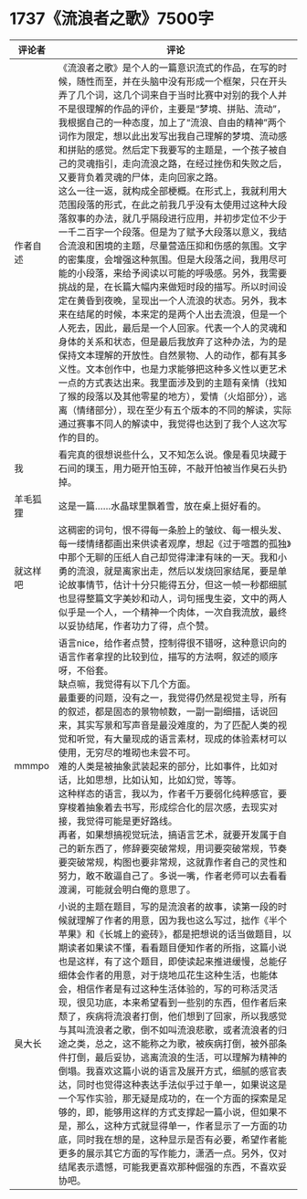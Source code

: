 # 1737《流浪者之歌》7500字

评论者 | 评论 |
|---|---|
作者自述|《流浪者之歌》是个人的一篇意识流式的作品，在写的时候，随性而至，并在头脑中没有形成一个框架，只在开头弄了几个词，这几个词来自于当时比赛中对别的我个人并不是很理解的作品的评价，主要是“梦境、拼贴、流动”，我根据自己的一种态度，加上了“流浪、自由的精神”两个词作为限定，想以此出发写出我自己理解的梦境、流动感和拼贴的感觉。然后定下我要写的主题是，一个孩子被自己的灵魂指引，走向流浪之路，在经过挫伤和失败之后，又要背负着灵魂的尸体，走向回家之路。<br/>这么一往一返，就构成全部梗概。在形式上，我就利用大范围段落的形式，在此之前我几乎没有太使用过这种大段落叙事的办法，就几乎隔段进行应用，并初步定位不少于一千二百字一个段落。但是为了赋予大段落以意义，我结合流浪和困境的主题，尽量营造压抑和伤感的氛围。文字的密集度，会增强这种氛围。但是大段落之间，我用尽可能的小段落，来给予阅读以可能的呼吸感。另外，我需要挑战的是，在长篇大幅内来做短时段的描写。所以时间设定在黄昏到夜晚，呈现出一个人流浪的状态。另外，我本来在结尾的时候，本来定的是两个人出去流浪，但是一个人死去，因此，最后是一个人回家。代表一个人的灵魂和身体的关系和状态，但是最后我放弃了这种办法，为的是保持文本理解的开放性。自然景物、人的动作，都有其多义性。文本创作中，也是力求能够把这种多义性以更艺术一点的方式表达出来。我里面涉及到的主题有亲情（找知了猴的段落以及其他零星的地方），爱情（火焰部分），逃离（情绪部分），现在至少有五个版本的不同的解读，实际通过赛事不同人的解读中，我觉得也达到了我个人这次写作的目的。
我|看完真的很想说些什么，又不知怎么说。像是看见块藏于石间的璞玉，用力砸开怕玉碎，不敲开怕被当作臭石头扔掉。
羊毛狐狸|这是一篇……水晶球里飘着雪，放在桌上挺好看的。
就这样吧|这稠密的词句，恨不得每一条脸上的皱纹、每一根头发、每一缕情绪都画出来供读者观摩，想起《过于喧嚣的孤独》中那个无聊的压纸人自己却觉得津津有味的一天。我和小勇的流浪，就是离家出走，然后以发烧回家结尾，要是单论故事情节，估计十分只能得五分，但这一帧一秒都细腻也显得整篇文字美妙和动人，词句摇曳生姿，文中的两人似乎是一个人，一个精神一个肉体，一次自我流放，最终以妥协结尾，作者功力了得，点个赞。
mmmpo|语言nice，给作者点赞，控制得很不错呀，这种意识向的语言作者拿捏的比较到位，描写的方法啊，叙述的顺序呀，不俗套。<br/>缺点嘛，我觉得有以下几个方面。<br/>最重要的问题，没有之一，我觉得仍然是视觉主导，所有的叙述，都是固态的景物帧数，一副一副细描，话说回来，其实写景和写声音是最没难度的，为了匹配人类的视觉和听觉，有大量现成的语言素材，现成的体验素材可以使用，无穷尽的堆砌也未尝不可。<br/>难的人类是被抽象武装起来的部分，比如事件，比如对话，比如思想，比如认知，比如幻觉，等等。<br/>这种样态的语言，我以为，作者千万要弱化纯粹感官，要穿梭着抽象着去书写，形成综合化的层次感，去现实对接，我觉得可能是更好路线。<br/>再者，如果想搞视觉玩法，搞语言艺术，就要开发属于自己的新东西了，修辞要突破常规，用词要突破常规，节奏要突破常规，构图也要非常规，这就靠作者自己的灵性和努力，敢不敢逼自己了。多说一嘴，作者老师可以去看看渡澜，可能就会明白俺的意思了。
臭大长|小说的主题在题目，写的是流浪者的故事，读第一段的时候就理解了作者的用意，因为我也这么写过，拙作《半个苹果》和《长城上的瓷砖》，都是把想说的话当做题目，以期读者如果读不懂，看看题目便知作者的所指，这篇小说也是这样，有了这个题目，即使读起来推进缓慢，总能仔细体会作者的用意，对于烧地瓜花生这种生活，也能体会，相信作者是有过这种生活体验的，写的可称活灵活现，很见功底，本来希望看到一些别的东西，但作者后来颓了，疾病将流浪者打倒，他们想到了回家，所以我感觉与其叫流浪者之歌，倒不如叫流浪悲歌，或者流浪者的归途之类，总之，这不能称之为歌，被疾病打倒，被外部条件打倒，最后妥协，逃离流浪的生活，可以理解为精神的倒塌。我喜欢这篇小说的语言及展开方式，细腻的感官表达，同时也觉得这种表达手法似乎过于单一，如果说这是一个写作实验，那无疑是成功的，在一个方面的探索是足够的，即，能够用这样的方式支撑起一篇小说，但如果不是，那么，这种方式就显得单一，作者显示了一方面的功底，同时我在想的是，这种显示是否有必要，希望作者能更多的展示其它方面的写作能力，潇洒一点。另外，仅对结尾表示遗憾，可能我更喜欢那种倔强的东西，不喜欢妥协吧。